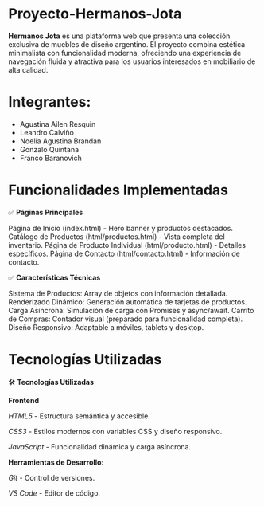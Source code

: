 # Proyecto-Hermanos-Jota 

**Hermanos Jota** es una plataforma web que presenta una colección exclusiva de muebles de diseño argentino. El proyecto combina estética minimalista con funcionalidad moderna, ofreciendo una experiencia de navegación fluida y atractiva para los usuarios interesados en mobiliario de alta calidad.

# Integrantes:
- Agustina Ailen Resquin
- Leandro Calviño
- Noelia Agustina Brandan
- Gonzalo Quintana
- Franco Baranovich

# Funcionalidades Implementadas

✅ **Páginas Principales**

Página de Inicio (index.html) - Hero banner y productos destacados.
Catálogo de Productos (html/productos.html) - Vista completa del inventario.
Página de Producto Individual (html/producto.html) - Detalles específicos.
Página de Contacto (html/contacto.html) - Información de contacto.

✅ **Características Técnicas**

Sistema de Productos: Array de objetos con información detallada.
Renderizado Dinámico: Generación automática de tarjetas de productos.
Carga Asíncrona: Simulación de carga con Promises y async/await.
Carrito de Compras: Contador visual (preparado para funcionalidad completa).
Diseño Responsivo: Adaptable a móviles, tablets y desktop.

# Tecnologías Utilizadas
🛠️ **Tecnologías Utilizadas**

**Frontend**

*HTML5* - Estructura semántica y accesible.

*CSS3* - Estilos modernos con variables CSS y diseño responsivo.

*JavaScript* - Funcionalidad dinámica y carga asíncrona.

**Herramientas de Desarrollo:**

*Git* - Control de versiones.

*VS Code* - Editor de código.
